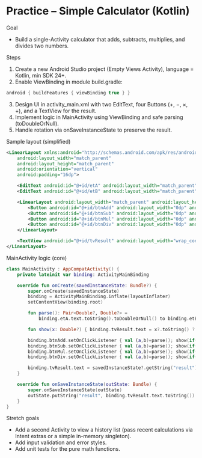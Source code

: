 # Practice – Simple Calculator (Kotlin)

Goal
- Build a single-Activity calculator that adds, subtracts, multiplies, and divides two numbers.

Steps
1) Create a new Android Studio project (Empty Views Activity), language = Kotlin, min SDK 24+.
2) Enable ViewBinding in module build.gradle:
```gradle
android { buildFeatures { viewBinding true } }
```
3) Design UI in activity_main.xml with two EditText, four Buttons (+, −, ×, ÷), and a TextView for the result.
4) Implement logic in MainActivity using ViewBinding and safe parsing (toDoubleOrNull).
5) Handle rotation via onSaveInstanceState to preserve the result.

Sample layout (simplified)
```xml
<LinearLayout xmlns:android="http://schemas.android.com/apk/res/android"
    android:layout_width="match_parent"
    android:layout_height="match_parent"
    android:orientation="vertical"
    android:padding="16dp">

    <EditText android:id="@+id/etA" android:layout_width="match_parent" android:layout_height="wrap_content" android:inputType="numberDecimal" android:hint="First number" />
    <EditText android:id="@+id/etB" android:layout_width="match_parent" android:layout_height="wrap_content" android:inputType="numberDecimal" android:hint="Second number" />

    <LinearLayout android:layout_width="match_parent" android:layout_height="wrap_content" android:orientation="horizontal">
        <Button android:id="@+id/btnAdd" android:layout_width="0dp" android:layout_height="wrap_content" android:layout_weight="1" android:text="+" />
        <Button android:id="@+id/btnSub" android:layout_width="0dp" android:layout_height="wrap_content" android:layout_weight="1" android:text="-" />
        <Button android:id="@+id/btnMul" android:layout_width="0dp" android:layout_height="wrap_content" android:layout_weight="1" android:text="×" />
        <Button android:id="@+id/btnDiv" android:layout_width="0dp" android:layout_height="wrap_content" android:layout_weight="1" android:text="÷" />
    </LinearLayout>

    <TextView android:id="@+id/tvResult" android:layout_width="wrap_content" android:layout_height="wrap_content" android:textSize="24sp" />
</LinearLayout>
```

MainActivity logic (core)
```kotlin
class MainActivity : AppCompatActivity() {
    private lateinit var binding: ActivityMainBinding

    override fun onCreate(savedInstanceState: Bundle?) {
        super.onCreate(savedInstanceState)
        binding = ActivityMainBinding.inflate(layoutInflater)
        setContentView(binding.root)

        fun parse(): Pair<Double?, Double?> =
            binding.etA.text.toString().toDoubleOrNull() to binding.etB.text.toString().toDoubleOrNull()

        fun show(x: Double?) { binding.tvResult.text = x?.toString() ?: "Invalid" }

        binding.btnAdd.setOnClickListener { val (a,b)=parse(); show(if(a!=null&&b!=null) a+b else null) }
        binding.btnSub.setOnClickListener { val (a,b)=parse(); show(if(a!=null&&b!=null) a-b else null) }
        binding.btnMul.setOnClickListener { val (a,b)=parse(); show(if(a!=null&&b!=null) a*b else null) }
        binding.btnDiv.setOnClickListener { val (a,b)=parse(); show(if(a!=null&&b!=null&&b!=0.0) a/b else null) }

        binding.tvResult.text = savedInstanceState?.getString("result") ?: ""
    }

    override fun onSaveInstanceState(outState: Bundle) {
        super.onSaveInstanceState(outState)
        outState.putString("result", binding.tvResult.text.toString())
    }
}
```

Stretch goals
- Add a second Activity to view a history list (pass recent calculations via Intent extras or a simple in-memory singleton).
- Add input validation and error styles.
- Add unit tests for the pure math functions.
